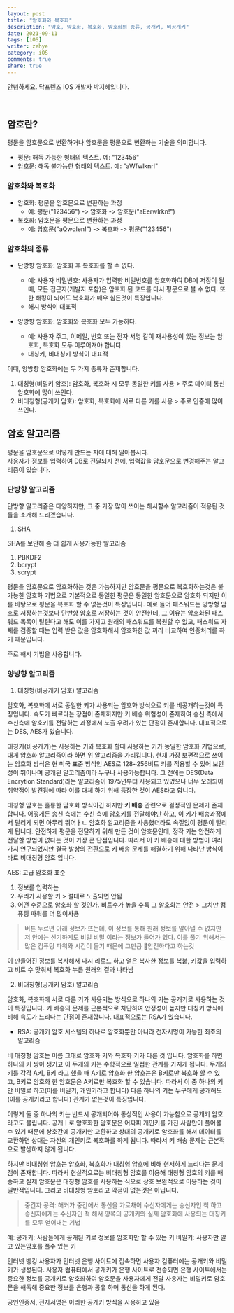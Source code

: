 ```yaml
---
layout: post
title: "암호화와 복호화"
description: "암호, 암호화, 복호화, 암호화의 종류, 공개키, 비공개키"
date: 2021-09-11
tags: [iOS]
writer: zehye
category: iOS
comments: true
share: true
---
```


안녕하세요. 닥프렌즈 iOS 개발자 박지혜입니다.

<br/>


## 암호란?

평문을 암호문으로 변환하거나 암호문을 평문으로 변환하는 기술을 의미합니다.

- 평문: 해독 가능한 형태의 텍스트. 예: "123456"
- 암호문: 해독 불가능한 형태의 텍스트. 예: "aWfwlknr!"



### 암호화와 복호화

- 암호화: 평문을 암호문으로 변환하는 과정
  - 예: 평문("123456") -> 암호화 -> 암호문("aEerwlrkn!")
- 복호화: 암호문을 평문으로 변환하는 과정
  - 예: 암호문("aQwqlen!") -> 복호화 -> 평문("123456")


### 암호화의 종류

- 단방향 암호화: 암호화 후 복호화를 할 수 없다.
  - 예: 사용자 비밀번호: 사용자가 입력한 비밀번호를 암호화하여 DB에 저장이 될 때, 모든 접근자(개발자 포함)은 암호화 된 코드를 다시 평문으로 볼 수 없다. 또한 해킹이 되어도 복호화가 매우 힘든것이 특징입니다.
  - 해시 방식이 대표적

- 양방향 암호화: 암호화와 복호화 모두 가능하다.
  - 예: 사용자 주고, 이메일, 번호 또는 전자 서명 같이 재사용성이 있는 정보는 암호화, 복호화 모두 이루어져야 합니다.
  - 대칭키, 비대칭키 방식이 대표적

이때, 양방향 암호화에는 두 가지 종류가 존재합니다.

1. 대칭형(비밀키 암호): 암호화, 복호화 시 모두 동일한 키를 사용 > 주로 데이터 통신 암호화에 많이 쓰인다.
2. 비대칭형(공개키 암호): 암호화, 복호화에 서로 다른 키를 사용 > 주로 인증에 많이 쓰인다.


## 암호 알고리즘

평문을 암호문으로 어떻게 만드는 지에 대해 알아봅시다.<br>
사용자가 정보를 입력하여 DB로 전달되지 전에, 입력값을 암호문으로 변경해주는 알고리즘이 있습니다.


### 단방향 알고리즘

단방향 알고리즘은 다양하지만, 그 중 가장 많이 쓰이는 해시함수 알고리즘이 적용된 것들을 소개해 드리겠습니다.

1. SHA

SHA를 보안해 좀 더 쉽게 사용가능한 알고리즘

1. PBKDF2
2. bcrypt
3. scrypt

평문을 암호문으로 암호화하는 것은 가능하지만 암호문을 평문으로 복호화하는것은 불가능한 암호화 기법으로 기본적으로 동일한 평문은 동일한 암호문으로 암호화 되지만 이를 바탕으로 평문을 복호화 할 수 없는것이 특징입니다. 예로 들어 패스워드는 양방형 암호로 저장하는것보다 단반향 암호로 저장하는 것이 안전한데, 그 이유는 암호화된 패스워드 목록이 털린다고 해도 이를 가지고 원래의 패스워드를 복원할 수 없고, 패스워드 자체를 검증할 때는 입력 받은 값을 암호화해서 암호화한 값 끼리 비교하여 인증처리를 하기 때문입니다.

주로 해시 기법을 사용합니다.

### 양방향 알고리즘

1. 대칭형(비공개키 암호) 알고리즘

암호화, 복호화에 서로 동일한 키가 사용되는 암호화 방식으로 키를 비공개하는것이 특징입니다. 속도가 빠르다는 장점이 존재하지만 키 배송 위험성이 존재하여 송신 측에서 수신측에 암호키를 전달하는 과정에서 노출 우려가 있는 단점이 존재합니다. 대표적으로는 DES, AES가 있습니다.


대칭키(비공개키)는 사용하는 키와 복호화 할때 사용하는 키가 동일한 암호화 기법으로, 대게 암호화 알고리즘이라 하면 위 알고리즘을 가리킵니다. 현재 가장 보편적으로 쓰이는 암호화 방식은 현 미국 표준 방식인 AES로 128~256비트 키를 적용할 수 있어 보안성이 뛰어나며 공개된 알고리즘이라 누구나 사용가능합니다. 그 전에는 DES(Data Encrytion Standard)라는 알고리즘이 1975년부터 사용되고 있었으나 너무 오래되어 취약점이 발견됨에 따라 이를 대체 하기 위해 등장한 것이 AES라고 합니다.

대칭형 암호는 훌륭한 암호화 방식이긴 하지만 **키 배송** 관련으로 결정적인 문제가 존재합니다. 어떻게든 송신 측에는 수신 측에 암호키를 전달해야만 하고, 이 키가 배송과정에서 틸리게 되면 아무리 뛰어ㅏㄴ 암호화 알고리즘을 사용했더라도 속절없이 평문이 털리게 됩니다. 안전하게 평문을 전달하기 위해 만든 것이 암호문인데, 정작 키는 안전하게 전달할 방법이 없다는 것이 가장 큰 단점입니다. 따라서 이 키 배송에 대한 방법이 여러가지 연구되었지만 결국 발상의 전환으로 키 배송 문제를 해결하기 위해 나타난 방식이 바로 비대칭형 암호 입니다.


AES: 고급 암호화 표준

1. 정보를 입력하는
2. 우리가 사용할 키 > 절대로 노출되면 안됨
3. 어떤 수준으로 암호화 할 것인가. 비트수가 높을 수록 그 암호화는 안전 > 그치만 컴퓨팅 파워를 더 많이사용

> 버튼 누르면 아래 정보가 뜨는데, 이 정보를 통해 원래 정보를 알아낼 수 없지만 저 안에는 신기하게도 비밀 비밀 이라는 정보가 들어가 있다.
이를 풀기 위해서는 많은 컴퓨팅 파워와 시간이 들기 때문에 그만큼 안전하다고 하는것

이 만들어진 정보를 복사해서 다시 리로드 하고 얻은 복사한 정보를 복붙, 키값을 입력하고 비트 수 맞춰서 복호화 누름
원래의 결과 나타남




2. 비대칭형(공개키 암호) 알고리즘

암호화, 복호화에 서로 다른 키가 사용되는 방식으로 하나의 키는 공개키로 사용하는 것이 특징입니다. 키 배송의 문제를 근본적으로 차단하여 안정성이 높지만 대칭키 방식에 비해 속도가 느리다는 단점이 존재합니다. 대표적으로는 RSA가 있습니다.

- RSA: 공개키 암호 시스템의 하나로 암호화뿐만 아니라 전자서명이 가능한 최초의 알고리즘

비 대칭형 암호는 이름 그대로 암호화 키와 복호화 키가 다른 것 입니다. 암호화를 하면 하나의 키 쌍이 생기고 이 두개의 키는 수학적으로 밀접한 관계를 가지게 됩니다. 두개의 키를 각각 A키, B키 라고 했을 때 A키로 암호화 한 암호는은 B키로만 복호화 할 수 있고, B키로 암호화 한 암호문은 A키로만 복호화 할 수 있습니다. 따라서 이 중 하나의 키만 비밀로 하고(이를 비밀키, 개인키라고 합니다) 다른 하나의 키는 누구에게 공개해도(이를 공개키라고 합니다) 관계가 없는것이 특징입니다.

이렇게 둘 중 하나의 키는 반드시 공개되어야 통상적인 사용이 가능함으로 공개키 암호라고도 불립니다. 공개ㅣ로 암호화한 암호문은 어짜피 개인키를 가진 사람만이 풀어볼 수 있기 때문에 상호간에 공개키만 교환하고 상대의 공개키로 암호화를 해서 데이터를 교환하면 상대는 자신의 개인키로 복호화를 하게 됩니다. 따라서 키 배송 문제는 근본적으로 발생하지 않게 됩니다.

하지만 비대칭형 암호는 암호화, 복호화가 대칭형 암호에 비해 현저하게 느리다는 문제점이 존재합니다. 따라서 현실적으로는 비대칭형 암호를 이용해 대칭형 암호의 키를 배송하고 실제 암호문은 대칭형 암호를 사용하는 식으로 상호 보완적으로 이용하는 것이 일반적입니다. 그리고 비대칭형 암호라고 약점이 없는것은 아닙니다.

> 중간자 공격: 해커가 중간에서 통신을 가로채어 수신자에게는 송신자인 척 하고 송신자에게는 수신자인 척 해서 양쪽의 공개키와 실제 암호화에 사용되는 대칭키를 모두 얻어내는 기법



예:
공개키: 사람들에게 공개된 키로 정보를 암호화만 할 수 있는 키
비밀키: 사용자만 알고 있는암호를 풀수 있는 키

인터넷 뱅킹
사용자가 인터넷 은행 사이트에 접속하면 사용자 컴퓨터에는 공개키와 비밀키가 생성된다.
사용자 컴퓨터에서 공개키가 은행 사이트로 전송되면 은행 사이트에서는 중요한 정보를 공개키로 암호화하여 암호문을 사용자에게 전달
사용자는 비밀키로 암호문을 해독해 중요한 정보를 은행과 공유 하며 통신을 하게 된다.

공인인증서, 전자서명은 이러한 공개키 방식을 사용하고 있음
